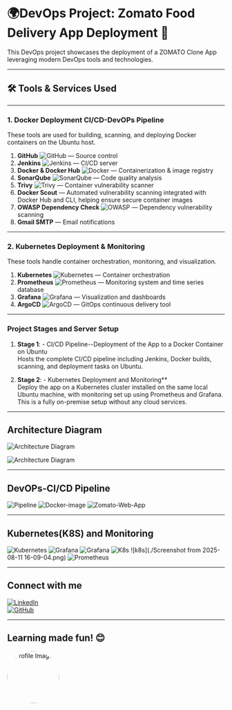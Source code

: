 # 🌍DevOps Project: Zomato Food Delivery App Deployment 🍔

This DevOps project showcases the deployment of a ZOMATO Clone App leveraging modern DevOps tools and technologies.

---
## 🛠️ Tools & Services Used

---

### 1. Docker Deployment CI/CD-DevOPs Pipeline
These tools are used for building, scanning, and deploying Docker containers on the Ubuntu host.

1. **GitHub** ![GitHub](https://img.shields.io/badge/GitHub-181717?style=flat-square&logo=github&logoColor=white) — Source control  
2. **Jenkins** ![Jenkins](https://img.shields.io/badge/Jenkins-D24939?style=flat-square&logo=jenkins&logoColor=white) — CI/CD server  
3. **Docker & Docker Hub** ![Docker](https://img.shields.io/badge/Docker-2496ED?style=flat-square&logo=docker&logoColor=white) — Containerization & image registry  
4. **SonarQube** ![SonarQube](https://img.shields.io/badge/SonarQube-4E9BCD?style=flat-square&logo=sonarqube&logoColor=white) — Code quality analysis  
5. **Trivy** ![Trivy](https://img.shields.io/badge/Trivy-00979D?style=flat-square&logo=trivy&logoColor=white) — Container vulnerability scanner  
6. **Docker Scout** — Automated vulnerability scanning integrated with Docker Hub and CLI, helping ensure secure container images  
7. **OWASP Dependency Check** ![OWASP](https://img.shields.io/badge/OWASP-000000?style=flat-square&logo=owasp&logoColor=white) — Dependency vulnerability scanning  
8. **Gmail SMTP** — Email notifications

---

### 2. Kubernetes Deployment & Monitoring
These tools handle container orchestration, monitoring, and visualization.

1. **Kubernetes** ![Kubernetes](https://img.shields.io/badge/Kubernetes-326CE5?style=flat-square&logo=kubernetes&logoColor=white) — Container orchestration  
2. **Prometheus** ![Prometheus](https://img.shields.io/badge/Prometheus-E6522C?style=flat-square&logo=prometheus&logoColor=white) — Monitoring system and time series database  
3. **Grafana** ![Grafana](https://img.shields.io/badge/Grafana-F46800?style=flat-square&logo=grafana&logoColor=white) — Visualization and dashboards  
4. **ArgoCD** ![ArgoCD](https://img.shields.io/badge/ArgoCD-EF7B4D?style=flat-square&logo=argo&logoColor=white) — GitOps continuous delivery tool

---

### Project Stages and Server Setup

1. **Stage 1**: - CI/CD Pipeline--Deployment of the App to a Docker Container on Ubuntu  
  Hosts the complete CI/CD pipeline including Jenkins, Docker builds, scanning, and deployment tasks on Ubuntu.

2. **Stage 2**: - Kubernetes Deployment and Monitoring**  
   Deploy the app on a Kubernetes cluster installed on the same local Ubuntu machine, with monitoring set up using Prometheus and Grafana. This is a fully on-premise setup without any cloud services.
   

---   
   
## Architecture Diagram

![Architecture Diagram](./image.png)

![Architecture Diagram](./Zomato-App-CICD.png)

---

## DevOPs-CI/CD Pipeline 

![Pipeline ](./Jenkins-Pipeline.png)
![Docker-image](./Docker-Images.png)
![Zomato-Web-App](./Zomato-App.png)

---

## Kubernetes(K8S) and Monitoring

![Kubernetes](./K8S.png)
![Grafana](./Grafana.png)
![Grafana](./Kubelet.png)
![K8s](./K8s-API.png)
![k8s](./Screenshot from 2025-08-11 16-09-04.png)
![Prometheus](./Prometheus.png)


---

## Connect with me

[![LinkedIn](https://img.shields.io/badge/LinkedIn-0077B5?style=flat-square&logo=linkedin&logoColor=white)](https://www.linkedin.com/in/kastro-kiran/)  
[![GitHub](https://img.shields.io/badge/GitHub-181717?style=flat-square&logo=github&logoColor=white)](https://github.com/MaheshBabu-DevOps)

---

## Learning made fun! 😊

<img src="./DevOPs-Engineer.png" alt="Profile Image" width="120" height="120" style="border-radius:50%;" />






















